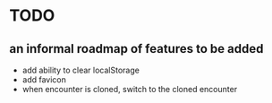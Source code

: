 # TODO
## an informal roadmap of features to be added
* add ability to clear localStorage
* add favicon
* when encounter is cloned, switch to the cloned encounter

